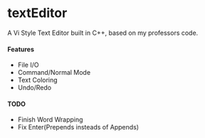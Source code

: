 # textEditor
A Vi Style Text Editor built in C++, based on my professors code.

#### Features
- File I/O
- Command/Normal Mode
- Text Coloring
- Undo/Redo

#### TODO
- Finish Word Wrapping
- Fix Enter(Prepends insteads of Appends)